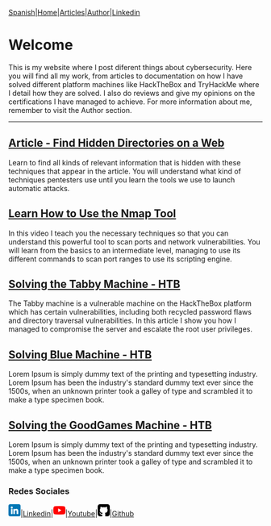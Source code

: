 [Spanish](https://emersontech.github.io)|[Home](https://emersontech.github.io/en/index.html)|[Articles](#)|[Author](https://emersontech.github.io/nav/about.html)|[Linkedin](https://www.linkedin.com/in/emersontech/)

# Welcome
This is my website where I post diferent things about cybersecurity. Here you will find all my work, from articles to documentation on how I have solved different platform machines like HackTheBox and TryHackMe where I detail how they are solved. I also do reviews and give my opinions on the certifications I have managed to achieve. For more information about me, remember to visit the Author section.

---------------------------------------------

## [Article - Find Hidden Directories on a Web](https://emersontech.github.io/posts/web-content-enumeration-techniques.html)
Learn to find all kinds of relevant information that is hidden with these techniques that appear in the article. You will understand what kind of techniques pentesters use until you learn the tools we use to launch automatic attacks.

## [Learn How to Use the Nmap Tool](https://emersontech.github.io/posts/find-network-vulnerabilities-tutorial-nmap.html)
In this video I teach you the necessary techniques so that you can understand this powerful tool to scan ports and network vulnerabilities. You will learn from the basics to an intermediate level, managing to use its different commands to scan port ranges to use its scripting engine.

## [Solving the Tabby Machine - HTB](https://emersontech.github.io/posts/tabby-machine-htb.html)
The Tabby machine is a vulnerable machine on the HackTheBox platform which has certain vulnerabilities, including both recycled password flaws and directory traversal vulnerabilities. In this article I show you how I managed to compromise the server and escalate the root user privileges.

## [Solving Blue Machine - HTB](https://emersontech.github.io/posts/blue-machine-htb.html)
Lorem Ipsum is simply dummy text of the printing and typesetting industry. Lorem Ipsum has been the industry's standard dummy text ever since the 1500s, when an unknown printer took a galley of type and scrambled it to make a type specimen book.

## [Solving the GoodGames Machine - HTB](https://emersontech.github.io/posts/goodgames-machine-htb.html)
Lorem Ipsum is simply dummy text of the printing and typesetting industry. Lorem Ipsum has been the industry's standard dummy text ever since the 1500s, when an unknown printer took a galley of type and scrambled it to make a type specimen book.

### Redes Sociales

![img](/img/linkedin.png)|[Linkedin](https://www.linkedin.com/in/emersontech/)|![img](/img/youtube.png)|[Youtube](https://www.youtube.com/channel/UChNTj2xNpEQiliMv-IJbWvQ)|![img](/img/github.png)|[Github](https://github.com/emersontech)
